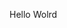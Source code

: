 Hello Wolrd










































































































































































































































































































































































































































































































































































































































































































































































































































































































































































































































































































































































































































































































































































































































































































































































































































































































































































































































































































































































































































































































































































































































































































































































































































































































































































































































































































































































































































































































































































































































































































































































































































































































































































































































































































































































































































































































































































































































































































































































































































































































































































































































































































































































































































































































































































































































































































































































































































































































































































































































































